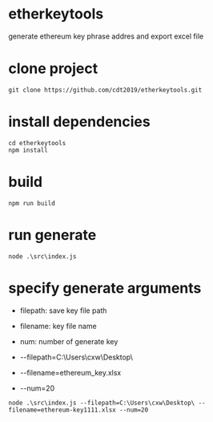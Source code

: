 # etherkeytools
generate ethereum key phrase addres and export excel file

# clone project
```
git clone https://github.com/cdt2019/etherkeytools.git
```

# install dependencies
```
cd etherkeytools
npm install
```

# build 
```
npm run build
```

# run generate
```
node .\src\index.js
```

# specify generate arguments
* filepath: save key file path
* filename: key file name
* num: number of generate key

* --filepath=C:\Users\cxw\Desktop\
* --filename=ethereum_key.xlsx
* --num=20

```
node .\src\index.js --filepath=C:\Users\cxw\Desktop\ --filename=ethereum-key1111.xlsx --num=20
```


